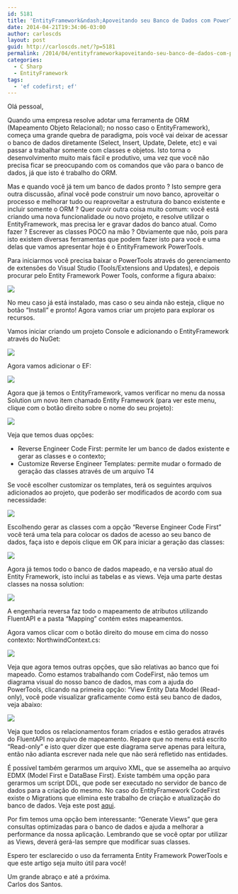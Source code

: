 ```yaml
---
id: 5181
title: 'EntityFramework&ndash;Apoveitando seu Banco de Dados com PowerTools'
date: 2014-04-21T19:34:06-03:00
author: carloscds
layout: post
guid: http://carloscds.net/?p=5181
permalink: /2014/04/entityframeworkapoveitando-seu-banco-de-dados-com-powertools/
categories:
  - C Sharp
  - EntityFramework
tags:
  - 'ef codefirst; ef'
---
```

Olá pessoal,

Quando uma empresa resolve adotar uma ferramenta de ORM (Mapeamento Objeto Relacional); no nosso caso o EntityFramework), começa uma grande quebra de paradigma, pois você vai deixar de acessar o banco de dados diretamente (Select, Insert, Update, Delete, etc) e vai passar a trabalhar somente com classes e objetos. Isto torna o desenvolvimento muito mais fácil e produtivo, uma vez que você não precisa ficar se preocupando com os comandos que vão para o banco de dados, já que isto é trabalho do ORM. 

Mas e quando você já tem um banco de dados pronto ? Isto sempre gera outra discussão, afinal você pode construir um novo banco, aproveitar o processo e melhorar tudo ou reaproveitar a estrutura do banco existente e incluir somente o ORM ? Quer ouvir outra coisa muito comum: você está criando uma nova funcionalidade ou novo projeto, e resolve utilizar o EntityFramework, mas precisa ler e gravar dados do banco atual. Como fazer ? Escrever as classes POCO na mão ? Obviamente que não, pois para isto existem diversas ferramentas que podem fazer isto para você e uma delas que vamos apresentar hoje é o EntityFramework PowerTools.

Para iniciarmos você precisa baixar o PowerTools através do gerenciamento de extensões do Visual Studio (Tools/Extensions and Updates), e depois procurar pelo Entity Framework Power Tools, conforme a figura abaixo:

![]( wp-content/uploads/2014/04/SNAGHTML4333684.png)

No meu caso já está instalado, mas caso o seu ainda não esteja, clique no botão “Install” e pronto! Agora vamos criar um projeto para explorar os recursos.

Vamos iniciar criando um projeto Console e adicionando o EntityFramework através do NuGet:

![]( wp-content/uploads/2014/04/SNAGHTML434d0ea.png)

Agora vamos adicionar o EF:

![]( wp-content/uploads/2014/04/image8.png)

Agora que já temos o EntityFramework, vamos verificar no menu da nossa Solution um novo item chamado Entity Framework (para ver este menu, clique com o botão direito sobre o nome do seu projeto):

![]( wp-content/uploads/2014/04/image9.png)

Veja que temos duas opções:

  * Reverse Engineer Code First: permite ler um banco de dados existente e gerar as classes e o contexto;
  * Customize Reverse Engineer Templates: permite mudar o formado de geração das classes através de um arquivo T4

Se você escolher customizar os templates, terá os seguintes arquivos adicionados ao projeto, que poderão ser modificados de acordo com sua necessidade:

![]( wp-content/uploads/2014/04/image10.png)

Escolhendo gerar as classes com a opção “Reverse Engineer Code First” você terá uma tela para colocar os dados de acesso ao seu banco de dados, faça isto e depois clique em OK para iniciar a geração das classes:

![]( wp-content/uploads/2014/04/SNAGHTML43ed31c.png)

Agora já temos todo o banco de dados mapeado, e na versão atual do Entity Framework, isto inclui as tabelas e as views. Veja uma parte destas classes na nossa solution:

![]( wp-content/uploads/2014/04/image11.png)

A engenharia reversa faz todo o mapeamento de atributos utilizando FluentAPI e a pasta “Mapping” contém estes mapeamentos.

Agora vamos clicar com o botão direito do mouse em cima do nosso contexto: NorthwindContext.cs:

![]( wp-content/uploads/2014/04/image12.png)

Veja que agora temos outras opções, que são relativas ao banco que foi mapeado. Como estamos trabalhando com CodeFirst, não temos um diagrama visual do nosso banco de dados, mas com a ajuda do PowerTools, clicando na primeira opção: “View Entity Data Model (Read-only), você pode visualizar graficamente como está seu banco de dados, veja abaixo:

![]( wp-content/uploads/2014/04/image13.png)

Veja que todos os relacionamentos foram criados e estão gerados através do FluentAPI no arquivo de mapeamento. Repare que no menu está escrito “Read-only” e isto quer dizer que este diagrama serve apenas para leitura, então não adianta escrever nada nele que não será refletido nas entidades. 

É possível também gerarmos um arquivo XML, que se assemelha ao arquivo EDMX (Model First e DataBase First). Existe também uma opção para gerarmos um script DDL, que pode ser executado no servidor de banco de dados para a criação do mesmo. No caso do EntityFramework CodeFirst existe o Migrations que elimina este trabalho de criação e atualização do banco de dados. Veja este post [aqui](http://carloscds.net/2012/07/entity-framework-code-firstmigrations/).

Por fim temos uma opção bem interessante: “Generate Views” que gera consultas optimizadas para o banco de dados e ajuda a melhorar a performance da nossa aplicação. Lembrando que se você optar por utilizar as Views, deverá gerá-las sempre que modificar suas classes.

Espero ter esclarecido o uso da ferramenta Entity Framework PowerTools e que este artigo seja muito útil para você!

Um grande abraço e até a próxima.  
Carlos dos Santos.